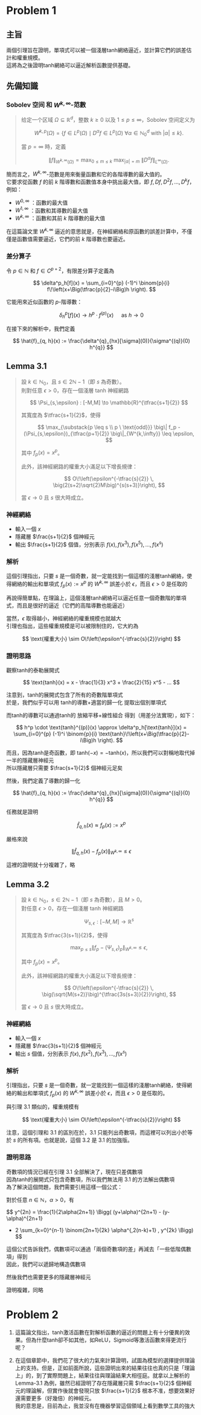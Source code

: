 # Problem 1


## 主旨

兩個引理旨在證明，單項式可以被一個淺層tanh網絡逼近，並計算它們的誤差估計和權重規模。 \
這將為之後證明tanh網絡可以逼近解析函數提供基礎。


## 先備知識

### Sobolev 空间 和 $W^{k, \infty}$-范數

> 给定一个区域 $\Omega \subseteq \mathbb{R}^{d}$，整数 $k \geq 0$ 以及 $1 \leq p \leq \infty$，Sobolev 空间定义为
> 
> $$
> W^{k,p}(\Omega) = \{ f \in L^p(\Omega) \mid D^\alpha f \in L^p(\Omega) \ \forall \alpha \in \mathbb{N}_0^d \ \text{with } |\alpha| \leq k \}.
> $$
> 
> 當 $p = \infty$ 時，定義
> 
> $$
> \| f \|_{W^{k,\infty}(\Omega)} 
> = \max_{0 \leq m \leq k} \ \max_{|\alpha| = m} \ \| D^\alpha f \|_{L^\infty(\Omega)}.
> $$


簡而言之，$W^{k, \infty}$-范數是用來衡量函數和它的各階導數的最大值的。\
它要求從函數 $f$ 的前 $k$ 階導數和函數值本身中挑出最大值，即 $f, Df, D^2f, ..., D^kf$，例如：
- $W^{0, \infty}$ ：函數的最大值
- $W^{1, \infty}$ ：函數和其導數的最大值
- $W^{k, \infty}$ ：函數和其前 $k$ 階導數的最大值

在這篇論文里 $W^{k, \infty}$ 逼近的意思就是，在神經網絡和原函數的誤差計算中，不僅僅是函數值需要逼近，它們的前 $k$ 階導數也要逼近。

### 差分算子

令 $p \in \mathbb{N}$ 和 $f \in C^{p+2}$，有限差分算子定義為

$$
\delta^p_h[f](x) = \sum_{i=0}^{p} (-1)^i \binom{p}{i} f\!\left(x+\Big(\tfrac{p}{2}-i\Big)h \right).
$$

它能用來近似函數的 $p$-階導數：

$$
\delta^p_h[f](x) \rightarrow h^p \cdot f^{(p)}(x) \quad \text{ as } h \rightarrow 0
$$

在接下來的解析中，我們定義

$$
\hat{f}_{q, h}(x) := \frac{\delta^{q}_{hx}[\sigma](0)}{\sigma^{(q)}(0) h^{q}}
$$


## Lemma 3.1

> 設 $k \in \mathbb{N}_0$，且 $s \in 2\mathbb{N}-1$（即 $s$ 為奇數）。  
> 則對任意 $\epsilon > 0$，存在一個淺層 tanh 神經網路
> 
> $$
> \Psi_{s,\epsilon} : [-M,M] \to \mathbb{R}^{\tfrac{s+1}{2}}
> $$
> 
> 其寬度為 $\tfrac{s+1}{2}$，使得
> 
> $$
> \max_{\substack{p \leq s \\ p \ \text{odd}}} 
> \big\| f_p - (\Psi_{s,\epsilon})_{\tfrac{p+1}{2}} \big\|_{W^{k,\infty}} \leq \epsilon,
> $$
> 
> 其中 $f_p(x) = x^p$。  
> 
> 此外，該神經網路的權重大小滿足以下增長規律：
> 
> $$
> O\!\left(\epsilon^{-\tfrac{s}{2}} \, \big(2(s+2)\sqrt{2}M\big)^{s(s+3)}\right),
> $$
> 
> 當 $\epsilon \to 0$ 且 $s$ 很大時成立。

### 神經網絡

- 輸入一個 $x$
- 隱藏層 $\frac{s+1}{2}$ 個神經元
- 輸出 $\frac{s+1}{2}$ 個值，分別表示 $f(x), f(x^3), f(x^5), ..., f(x^s)$

### 解析

這個引理指出，只要 $s$ 是一個奇數，就一定能找到一個這樣的淺層tanh網絡，使得網絡的輸出和單項式 $f_p(x) := x^p$ 的 $W^{k, \infty}$ 誤差小於 $\epsilon$，而且 $\epsilon > 0$ 是任取的

再說得簡單點，在理論上，這個淺層tanh網絡可以逼近任意一個奇數階的單項式，而且是很好的逼近（它們的高階導數也能逼近）

當然，$\epsilon$ 取得越小，神經網絡的權重規模也就越大 \
引理也指出，這些權重規模是可以被限制住的，它大約為

$$
\text{權重大小} \sim O\!\left(\epsilon^{-\tfrac{s}{2}}\right)
$$

### 證明思路

觀察tanh的泰勒展開式

$$
\text{tanh}(x) = x - \frac{1}{3} x^3 + \frac{2}{15} x^5 - ...
$$

注意到，tanh的展開式包含了所有的奇數階單項式 \
於是，我們似乎可以用 tanh的導數+適當的歸一化 提取出個別單項式

而tanh的導數可以通過tanh的 放縮平移+線性組合 得到（用差分法實現），如下：

$$
h^p \cdot \text{tanh}^{(p)}(x)
\approx \delta^p_h[\text{tanh}](x)
= \sum_{i=0}^{p} (-1)^i \binom{p}{i} \text{tanh}\!\left(x+\Big(\tfrac{p}{2}-i\Big)h \right).
$$

而且，因為tanh是奇函數，即 $\text{tanh}(-x) = -\text{tanh}(x)$，所以我們可以對稱地取代掉一半的隱藏層神經元 \
所以隱藏層只需要 $\frac{s+1}{2}$ 個神經元足矣

然後，我們定義了導數的歸一化

$$
\hat{f}_{q, h}(x) := \frac{\delta^{q}_{hx}[\sigma](0)}{\sigma^{(q)}(0) h^{q}}
$$

任務就是證明

$$
\hat{f}_{q, h}(x) \approx f_p(x) := x^p
$$

嚴格來說

$$
\Big\| \hat{f}_{q, h}(x) - f_p(x) \Big\|_{W^{k,\infty}} \leq \epsilon
$$

這裡的證明就十分複雜了，略


## Lemma 3.2

> 設 $k \in \mathbb{N}_0$，$s \in 2\mathbb{N}-1$（即 $s$ 為奇數），且 $M > 0$。  
> 對任意 $\epsilon > 0$，存在一個淺層 tanh 神經網路  
> 
> $$
> \Psi_{s,\epsilon} : [-M,M] \to \mathbb{R}^s
> $$
> 
> 其寬度為 $\tfrac{3(s+1)}{2}$，使得
> 
> $$
> \max_{p \leq s} \big\| f_p - (\Psi_{s,\epsilon})_p \big\|_{W^{k,\infty}} \leq \epsilon,
> $$
> 
> 其中 $f_p(x) = x^p$。  
> 
> 此外，該神經網路的權重大小滿足以下增長規律：
> 
> $$
> O\!\left(\epsilon^{-\tfrac{s}{2}} \, \big(\sqrt{M(s+2)}\big)^{\tfrac{3s(s+3)}{2}}\right),
> $$
> 
> 當 $\epsilon \to 0$ 且 $s$ 很大時成立。

### 神經網絡

- 輸入一個 $x$
- 隱藏層 $\frac{3(s+1)}{2}$ 個神經元
- 輸出 $s$ 個值，分別表示 $f(x), f(x^2), f(x^3), ..., f(x^s)$

### 解析

引理指出，只要 $s$ 是一個奇數，就一定能找到一個這樣的淺層tanh網絡，使得網絡的輸出和單項式 $f_p(x)$ 的 $W^{k, \infty}$ 誤差小於 $\epsilon$，而且 $\epsilon > 0$ 是任取的。

與引理 3.1 類似的，權重規模有

$$
\text{權重大小} \sim O\!\left(\epsilon^{-\tfrac{s}{2}}\right)
$$

注意，這個引理和 3.1 的區別在於，3.1 只能列出奇數項，而這裡可以列出小於等於 $s$ 的所有項。也就是說，這個 3.2 是 3.1 的加強版。

### 證明思路

奇數項的情況已經在引理 3.1 全部解決了，現在只差偶數項 \
因為tanh的展開式只包含奇數項，所以我們無法用 3.1 的方法解出偶數項 \
為了解決這個問題，我們需要引用這樣一個公式：

對於任意 $n \in \mathbb{N}$，$\alpha > 0$，有

$$
y^{2n} = \frac{1}{2\alpha(2n+1)} \Bigg( (y+\alpha)^{2n+1} - (y-\alpha)^{2n+1}
- 2 \sum_{k=0}^{n-1} \binom{2n+1}{2k} \alpha^{\,2(n-k)+1} \, y^{2k} \Bigg)
$$

這個公式告訴我們，偶數項可以通過「兩個奇數項的差」再減去「一些低階偶數項」得到 \
因此，我們可以遞歸地構造偶數項

然後我們也需要更多的隱藏層神經元

證明複雜，同略


# Problem 2

1. 這篇論文指出，tanh激活函數在對解析函數的逼近的問題上有十分優異的效果。但為什麼tanh卻不如其他，如ReLU，Sigmoid等激活函數來得更流行呢？

2. 在這個章節中，我們花了很大的力氣來計算證明，試圖為模型的選擇提供理論上的支持。但是，正如前面所說，這些證明出來的結果往往也真的只是「理論上」的，到了實際問題上，結果往往與理論結果大相徑庭。就拿以上解析的 Lemma-3.1 為例，雖然已經證明了存在隱藏層只需 $\frac{s+1}{2}$ 個神經元的理論解，但實作後就會發現只放 $\frac{s+1}{2}$ 根本不准，想要效果好還需要更多（好幾倍）的神經元。\
我的意思是，目前為止，我並沒有在機器學習這個領域上看到數學工具的強大
